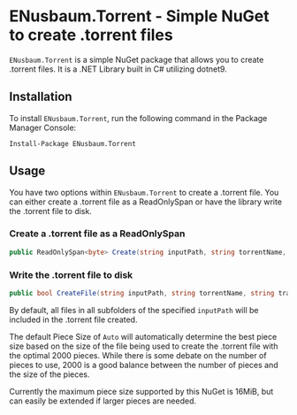 # ENusbaum.Torrent - Simple NuGet to create .torrent files

`ENusbaum.Torrent` is a simple NuGet package that allows you to create .torrent files. It is a .NET Library built in C# utilizing dotnet9. 

## Installation

To install `ENusbaum.Torrent`, run the following command in the Package Manager Console:
```
Install-Package ENusbaum.Torrent
```

## Usage

You have two options within `ENusbaum.Torrent` to create a .torrent file. You can either create a .torrent file as a ReadOnlySpan<byte> or have the library write the .torrent file to disk.

### Create a .torrent file as a ReadOnlySpan<byte>
```csharp
public ReadOnlySpan<byte> Create(string inputPath, string torrentName, string trackerAnnounceUrl, PieceSize pieceSize = PieceSize.Auto)
```

### Write the .torrent file to disk
```csharp
public bool CreateFile(string inputPath, string torrentName, string trackerAnnounceUrl, string outputFile, PieceSize pieceSize = PieceSize.Auto)
```

By default, all files in all subfolders of the specified `inputPath` will be included in the .torrent file created.

The default Piece Size of `Auto` will automatically determine the best piece size based on the size of the file being used to create the .torrent file with the optimal 2000 pieces. While there is some debate on the number
of pieces to use, 2000 is a good balance between the number of pieces and the size of the pieces.

Currently the maximum piece size supported by this NuGet is 16MiB, but can easily be extended if larger pieces are needed. 